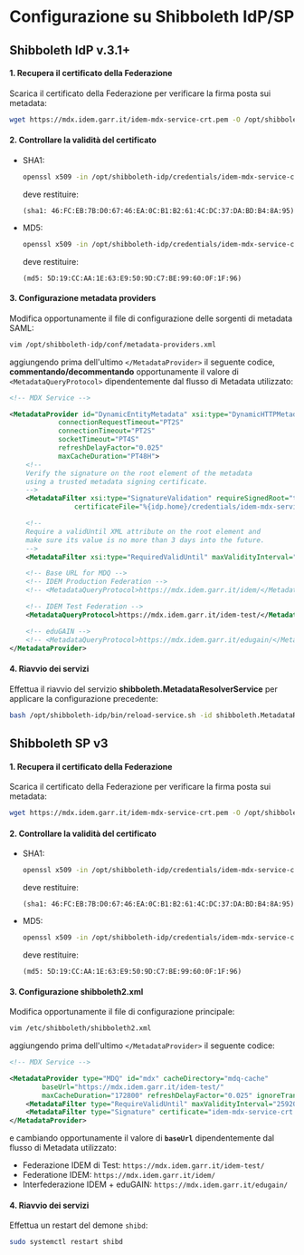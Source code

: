 # Configurazione su Shibboleth IdP/SP

## Shibboleth IdP v.3.1+

#### 1. Recupera il certificato della Federazione

Scarica il certificato della Federazione per verificare la firma posta sui metadata:

```bash
wget https://mdx.idem.garr.it/idem-mdx-service-crt.pem -O /opt/shibboleth-idp/credentials/idem-mdx-service-crt.pem
```

#### 2. Controllare la validità del certificato

- SHA1:

    ```bash
    openssl x509 -in /opt/shibboleth-idp/credentials/idem-mdx-service-crt.pem -fingerprint -sha1 -noout
    ```

    deve restituire:

    `(sha1: 46:FC:EB:7B:D0:67:46:EA:0C:B1:B2:61:4C:DC:37:DA:BD:B4:8A:95)`

- MD5:

    ```bash
    openssl x509 -in /opt/shibboleth-idp/credentials/idem-mdx-service-crt.pem -fingerprint -md5 -noout
    ```

    deve restituire:

    `(md5: 5D:19:CC:AA:1E:63:E9:50:9D:C7:BE:99:60:0F:1F:96)`

#### 3. Configurazione metadata providers

Modifica opportunamente il file di configurazione delle sorgenti di metadata SAML:

```bash
vim /opt/shibboleth-idp/conf/metadata-providers.xml
```

aggiungendo prima dell'ultimo `</MetadataProvider>` il seguente
codice, **commentando/decommentando** opportunamente il valore di
`<MetadataQueryProtocol>` dipendentemente dal flusso di Metadata
utilizzato:

```xml
<!-- MDX Service -->

<MetadataProvider id="DynamicEntityMetadata" xsi:type="DynamicHTTPMetadataProvider"
            connectionRequestTimeout="PT2S"
            connectionTimeout="PT2S"
            socketTimeout="PT4S"
            refreshDelayFactor="0.025"
            maxCacheDuration="PT48H">
    <!--
    Verify the signature on the root element of the metadata
    using a trusted metadata signing certificate.
    -->
    <MetadataFilter xsi:type="SignatureValidation" requireSignedRoot="true" 
                certificateFile="%{idp.home}/credentials/idem-mdx-service-crt.pem"/>

    <!--
    Require a validUntil XML attribute on the root element and
    make sure its value is no more than 3 days into the future.
    -->
    <MetadataFilter xsi:type="RequiredValidUntil" maxValidityInterval="P3D"/>

    <!-- Base URL for MDQ -->
    <!-- IDEM Production Federation -->
    <!-- <MetadataQueryProtocol>https://mdx.idem.garr.it/idem/</MetadataQueryProtocol> -->

    <!-- IDEM Test Federation -->
    <MetadataQueryProtocol>https://mdx.idem.garr.it/idem-test/</MetadataQueryProtocol>

    <!-- eduGAIN -->
    <!-- <MetadataQueryProtocol>https://mdx.idem.garr.it/edugain/</MetadataQueryProtocol> -->
</MetadataProvider>
```

#### 4. Riavvio dei servizi

Effettua il riavvio del servizio **shibboleth.MetadataResolverService**
per applicare la configurazione precedente:

```bash
bash /opt/shibboleth-idp/bin/reload-service.sh -id shibboleth.MetadataResolverService
```

## Shibboleth SP v3

#### 1. Recupera il certificato della Federazione

Scarica il certificato della Federazione per verificare la firma posta sui metadata:

```bash
wget https://mdx.idem.garr.it/idem-mdx-service-crt.pem -O /opt/shibboleth-idp/credentials/idem-mdx-service-crt.pem
```

#### 2. Controllare la validità del certificato

- SHA1:

    ```bash
    openssl x509 -in /opt/shibboleth-idp/credentials/idem-mdx-service-crt.pem -fingerprint -sha1 -noout
    ```

    deve restituire:

    `(sha1: 46:FC:EB:7B:D0:67:46:EA:0C:B1:B2:61:4C:DC:37:DA:BD:B4:8A:95)`

- MD5:

    ```bash
    openssl x509 -in /opt/shibboleth-idp/credentials/idem-mdx-service-crt.pem -fingerprint -md5 -noout
    ```

    deve restituire:

    `(md5: 5D:19:CC:AA:1E:63:E9:50:9D:C7:BE:99:60:0F:1F:96)`

#### 3. Configurazione shibboleth2.xml

Modifica opportunamente il file di configurazione principale:

```bash
vim /etc/shibboleth/shibboleth2.xml
```

aggiungendo prima dell'ultimo `</MetadataProvider>` il seguente codice:

```xml
<!-- MDX Service -->

<MetadataProvider type="MDQ" id="mdx" cacheDirectory="mdq-cache"
        baseUrl="https://mdx.idem.garr.it/idem-test/"            
        maxCacheDuration="172800" refreshDelayFactor="0.025" ignoreTransport="true">
    <MetadataFilter type="RequireValidUntil" maxValidityInterval="259200"/>
    <MetadataFilter type="Signature" certificate="idem-mdx-service-crt.pem"/>
</MetadataProvider>
```

e cambiando opportunamente il valore di **`baseUrl`** dipendentemente
dal flusso di Metadata utilizzato:

- Federazione IDEM di Test: `https://mdx.idem.garr.it/idem-test/`
- Federatione IDEM: `https://mdx.idem.garr.it/idem/`
- Interfederazione IDEM + eduGAIN:
    `https://mdx.idem.garr.it/edugain/`

#### 4. Riavvio dei servizi

Effettua un restart del demone `shibd`:

```bash
sudo systemctl restart shibd
```
